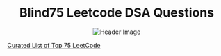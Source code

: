 <h1 align="center">Blind75 Leetcode DSA Questions</h1>

<p align="center">
  <img src="https://github.com/KhushiBhadange/Blind75-DSA-Questions/blob/main/Images/1_3N6z7wCvSkDRv_Kr1ZIk4A%402x.jpg"   alt="Header Image">
</p>

[Curated List of Top 75 LeetCode](https://gist.github.com/krishnadey30/88c4e2f601e96597974c00185e479532)

<script src="https://gist.github.com/krishnadey30/88c4e2f601e96597974c00185e479532.js"></script>

